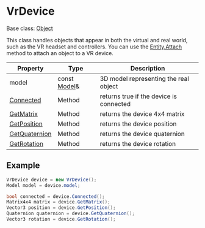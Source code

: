# VrDevice

Base class: [Object](Object.md)

This class handles objects that appear in both the virtual and real world, such as the VR headset and controllers. You can use the [Entity.Attach](Entity_Attach.md) method to attach an object to a VR device.

| Property | Type | Description |
| --- | --- | --- |
| model | const [Model](Model.md)& | 3D model representing the real object |
| [Connected](VrDevice_Connected.md) | Method | returns true if the device is connected |
| [GetMatrix](VrDevice_GetMatrix.md) | Method | returns the device 4x4 matrix |
| [GetPosition](VrDevice_GetPosition.md) | Method | returns the device position |
| [GetQuaternion](VrDevice_GetQuaternion.md) | Method | returns the device quaternion |
| [GetRotation](VrDevice_GetRotation.md) | Method | returns the device rotation |

## Example
```csharp
VrDevice device = new VrDevice();
Model model = device.model;

bool connected = device.Connected();
Matrix4x4 matrix = device.GetMatrix();
Vector3 position = device.GetPosition();
Quaternion quaternion = device.GetQuaternion();
Vector3 rotation = device.GetRotation();
```